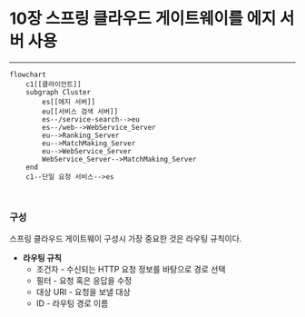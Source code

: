 # 10장 스프링 클라우드 게이트웨이를 에지 서버 사용

---

```mermaid
flowchart
	c1[[클라이언트]]
	subgraph Cluster
		es[[에지 서버]]
		eu[[서비스 검색 서버]]
		es--/service-search-->eu
		es--/web-->WebService_Server
		eu-->Ranking_Server
		eu-->MatchMaking_Server
		eu-->WebService_Server
		WebService_Server-->MatchMaking_Server
	end
	c1--단일 요청 서비스-->es
	
	
```

### 구성

스프링 클라우드 게이트웨이 구성시 가장 중요한 것은 라우팅 규칙이다.

- **라우팅 규칙**
    - 조건자 - 수신되는 HTTP 요청 정보를 바탕으로 경로 선택
    - 필터 - 요청 혹은 응답을 수정
    - 대상 URI - 요청을 보낼 대상
    - ID - 라우팅 경로 이름

